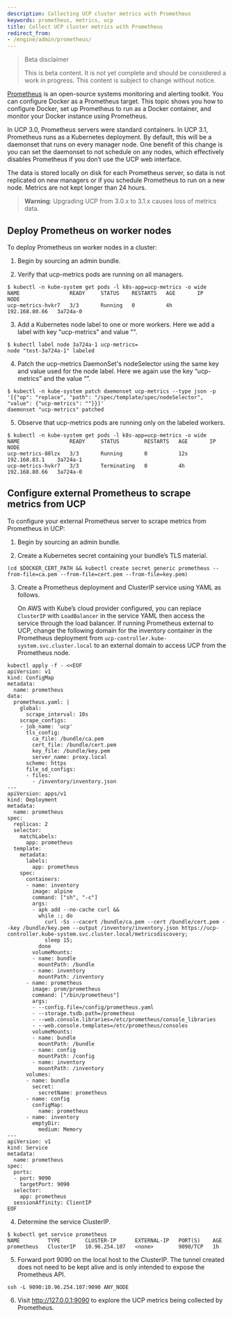 ```yaml
---
description: Collecting UCP cluster metrics with Prometheus
keywords: prometheus, metrics, ucp
title: Collect UCP cluster metrics with Prometheus
redirect_from:
- /engine/admin/prometheus/
---
```


> Beta disclaimer
>
> This is beta content. It is not yet complete and should be considered a work in progress. This content is subject to change without notice.

[Prometheus](https://prometheus.io/) is an open-source systems monitoring and
alerting toolkit. You can configure Docker as a Prometheus target. This topic
shows you how to configure Docker, set up Prometheus to run as a Docker
container, and monitor your Docker instance using Prometheus.

In UCP 3.0, Prometheus servers were standard containers. In UCP 3.1, Prometheus runs as a Kubernetes deployment. By default, this will be a daemonset that runs on every manager node. One benefit of this change is you can set the daemonset to not schedule on any nodes, which effectively disables Prometheus if you don’t use the UCP web interface.

The data is stored locally on disk for each Prometheus server, so data is not replicated on new managers or if you schedule Prometheus to run on a new node. Metrics are not kept longer than 24 hours.

> **Warning**: Upgrading UCP from 3.0.x to 3.1.x causes loss of metrics data.

## Deploy Prometheus on worker nodes

To deploy Prometheus on worker nodes in a cluster:

1. Begin by sourcing an admin bundle.

2. Verify that ucp-metrics pods are running on all managers.

```
$ kubectl -n kube-system get pods -l k8s-app=ucp-metrics -o wide
NAME                READY     STATUS    RESTARTS   AGE       IP              NODE
ucp-metrics-hvkr7   3/3       Running   0          4h        192.168.80.66   3a724a-0
```

3. Add a Kubernetes node label to one or more workers.  Here we add a label with key "ucp-metrics" and value "".

```
$ kubectl label node 3a724a-1 ucp-metrics=
node "test-3a724a-1" labeled
```

4. Patch the ucp-metrics DaemonSet's nodeSelector using the same key and value used for the node label. Here we again use the key “ucp-metrics” and the value “”.

```
$ kubectl -n kube-system patch daemonset ucp-metrics --type json -p '[{"op": "replace", "path": "/spec/template/spec/nodeSelector", "value": {"ucp-metrics": ""}}]'
daemonset "ucp-metrics" patched
```

5. Observe that ucp-metrics pods are running only on the labeled workers.

```
$ kubectl -n kube-system get pods -l k8s-app=ucp-metrics -o wide
NAME                READY     STATUS        RESTARTS   AGE       IP              NODE
ucp-metrics-88lzx   3/3       Running       0          12s       192.168.83.1    3a724a-1
ucp-metrics-hvkr7   3/3       Terminating   0          4h        192.168.80.66   3a724a-0
```

## Configure external Prometheus to scrape metrics from UCP

To configure your external Prometheus server to scrape metrics from Prometheus in UCP:

1. Begin by sourcing an admin bundle.

2. Create a Kubernetes secret containing your bundle’s TLS material.

```
(cd $DOCKER_CERT_PATH && kubectl create secret generic prometheus --from-file=ca.pem --from-file=cert.pem --from-file=key.pem)
```

3. Create a Prometheus deployment and ClusterIP service using YAML as follows.

   On AWS with Kube’s cloud provider configured, you can replace `ClusterIP` with `LoadBalancer` in the service YAML then access the service through the load balancer. If running Prometheus external to UCP, change the following domain for the inventory container in the Prometheus deployment from `ucp-controller.kube-system.svc.cluster.local` to an external domain to access UCP from the Prometheus node.

```
kubectl apply -f - <<EOF
apiVersion: v1
kind: ConfigMap
metadata:
  name: prometheus
data:
  prometheus.yaml: |
    global:
      scrape_interval: 10s
    scrape_configs:
    - job_name: 'ucp'
      tls_config:
        ca_file: /bundle/ca.pem
        cert_file: /bundle/cert.pem
        key_file: /bundle/key.pem
        server_name: proxy.local
      scheme: https
      file_sd_configs:
      - files:
        - /inventory/inventory.json
---
apiVersion: apps/v1
kind: Deployment
metadata:
  name: prometheus
spec:
  replicas: 2
  selector:
    matchLabels:
      app: prometheus
  template:
    metadata:
      labels:
        app: prometheus
    spec:
      containers:
      - name: inventory
        image: alpine
        command: ["sh", "-c"]
        args:
        - apk add --no-cache curl &&
          while :; do
            curl -Ss --cacert /bundle/ca.pem --cert /bundle/cert.pem --key /bundle/key.pem --output /inventory/inventory.json https://ucp-controller.kube-system.svc.cluster.local/metricsdiscovery;
            sleep 15;
          done
        volumeMounts:
        - name: bundle
          mountPath: /bundle
        - name: inventory
          mountPath: /inventory
      - name: prometheus
        image: prom/prometheus
        command: ["/bin/prometheus"]
        args:
        - --config.file=/config/prometheus.yaml
        - --storage.tsdb.path=/prometheus
        - --web.console.libraries=/etc/prometheus/console_libraries
        - --web.console.templates=/etc/prometheus/consoles
        volumeMounts:
        - name: bundle
          mountPath: /bundle
        - name: config
          mountPath: /config
        - name: inventory
          mountPath: /inventory
      volumes:
      - name: bundle
        secret:
          secretName: prometheus
      - name: config
        configMap:
          name: prometheus
      - name: inventory
        emptyDir:
          medium: Memory
---
apiVersion: v1
kind: Service
metadata:
  name: prometheus
spec:
  ports:
  - port: 9090
    targetPort: 9090
  selector:
    app: prometheus
  sessionAffinity: ClientIP
EOF
```

4. Determine the service ClusterIP.

```
$ kubectl get service prometheus
NAME         TYPE        CLUSTER-IP      EXTERNAL-IP   PORT(S)    AGE
prometheus   ClusterIP   10.96.254.107   <none>        9090/TCP   1h
```

5. Forward port 9090 on the local host to the ClusterIP. The tunnel created does not need to be kept alive and is only intended to expose the Prometheus API.

```
ssh -L 9090:10.96.254.107:9090 ANY_NODE
```

6. Visit http://127.0.0.1:9090 to explore the UCP metrics being collected by Prometheus.
